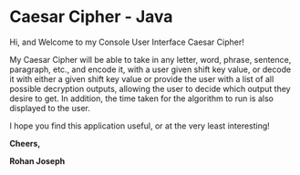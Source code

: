 # Caesar Cipher - Java

Hi, and Welcome to my Console User Interface Caesar Cipher!

My Caesar Cipher will be able to take in any letter, word,
phrase, sentence, paragraph, etc., and encode it,
with a user given shift key value, or decode it with either 
a given shift key value or provide the user with a list
of all possible decryption outputs, allowing the user to
decide which output they desire to get. In addition, the 
time taken for the algorithm to run is also displayed to
the user.
   
I hope you find this application useful, or at the very
least interesting!

**Cheers,**

**Rohan Joseph**